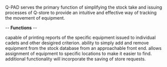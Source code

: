 Q-PAD serves the primary function of simplifying the stock take and issuing processes of Q-store to provide an intuitive and effective way of tracking the movement of equipment. 

-- **Functions** --

capable of printing reports of the specific equipment issued to individual cadets and other desigired criterion.
ability to simply add and remove equipment from the stock database from an approachable front end. 
allows assignment of equipment to specific locations to make it easier to find. 
additional functionality will incorporate the saving of store requests.

